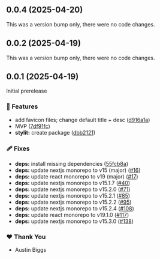 ## 0.0.4 (2025-04-20)

This was a version bump only, there were no code changes.

## 0.0.2 (2025-04-19)

This was a version bump only, there were no code changes.

## 0.0.1 (2025-04-19)

Initial prerelease

### 🚀 Features

- add favicon files; change default title + desc ([d916a1a](https://github.com/austinbiggs/stylit/commit/d916a1a))
- MVP ([7df91fc](https://github.com/austinbiggs/stylit/commit/7df91fc))
- **stylit:** create package ([dbb2121](https://github.com/austinbiggs/stylit/commit/dbb2121))

### 🩹 Fixes

- **deps:** install missing dependencies ([55fcb8a](https://github.com/austinbiggs/stylit/commit/55fcb8a))
- **deps:** update nextjs monorepo to v15 (major) ([#16](https://github.com/austinbiggs/stylit/pull/16))
- **deps:** update react monorepo to v19 (major) ([#17](https://github.com/austinbiggs/stylit/pull/17))
- **deps:** update nextjs monorepo to v15.1.7 ([#40](https://github.com/austinbiggs/stylit/pull/40))
- **deps:** update nextjs monorepo to v15.2.0 ([#71](https://github.com/austinbiggs/stylit/pull/71))
- **deps:** update nextjs monorepo to v15.2.1 ([#85](https://github.com/austinbiggs/stylit/pull/85))
- **deps:** update nextjs monorepo to v15.2.2 ([#95](https://github.com/austinbiggs/stylit/pull/95))
- **deps:** update nextjs monorepo to v15.2.4 ([#108](https://github.com/austinbiggs/stylit/pull/108))
- **deps:** update react monorepo to v19.1.0 ([#117](https://github.com/austinbiggs/stylit/pull/117))
- **deps:** update nextjs monorepo to v15.3.0 ([#138](https://github.com/austinbiggs/stylit/pull/138))

### ❤️ Thank You

- Austin Biggs
